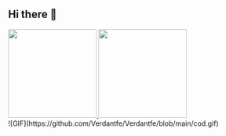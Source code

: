 ## Hi there 👋
<div>
  <a href="https://github.com/Verdantfe">
  <img height="180em" src="https://github-readme-stats.vercel.app/api?username=Verdantfe&show_icons=true&theme=dracula&include_all_commits=true&count_private=true"/>
  <img height="180em" src="https://github-readme-stats.vercel.app/api/top-langs/?username=Verdantfe&layout=compact&langs_count=10&theme=dracula"/>
  </a>
</div>
![GIF](https://github.com/Verdantfe/Verdantfe/blob/main/cod.gif)
